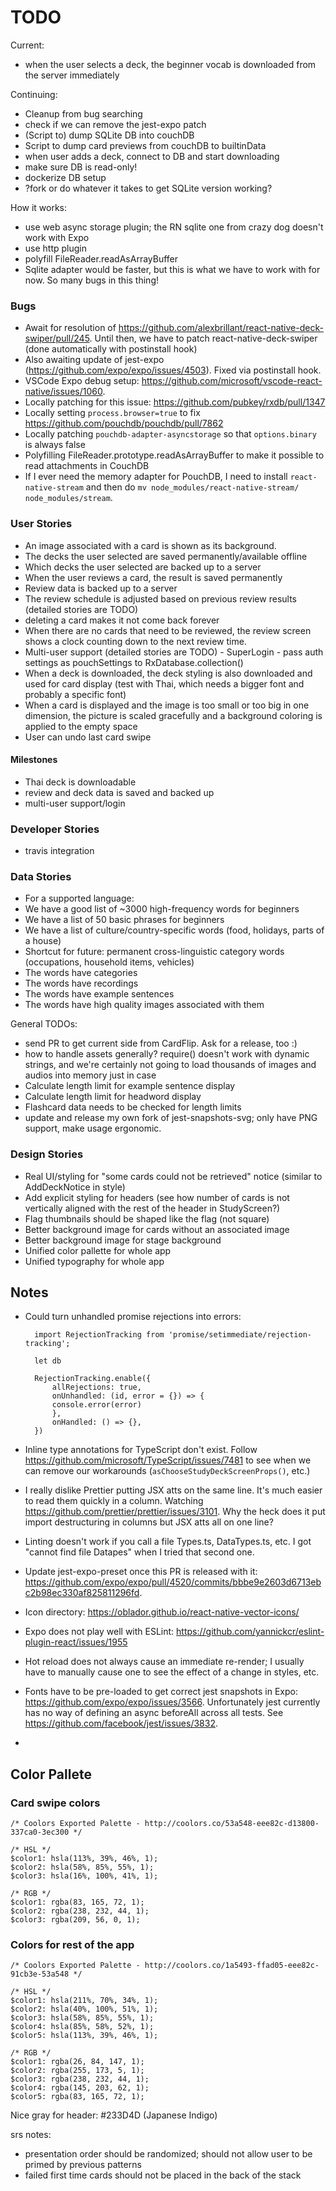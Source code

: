 # TODO

Current:

- when the user selects a deck, the beginner vocab is downloaded from the server immediately

Continuing:

- Cleanup from bug searching
- check if we can remove the jest-expo patch
- (Script to) dump SQLite DB into couchDB
- Script to dump card previews from couchDB to builtinData
- when user adds a deck, connect to DB and start downloading
- make sure DB is read-only!
- dockerize DB setup
- ?fork or do whatever it takes to get SQLite version working?


How it works:

- use web async storage plugin; the RN sqlite one from crazy dog doesn't work with Expo
- use http plugin
- polyfill FileReader.readAsArrayBuffer
- Sqlite adapter would be faster, but this is what we have to work with for now. So many bugs in this thing!

### Bugs

- Await for resolution of https://github.com/alexbrillant/react-native-deck-swiper/pull/245. Until then, we have to patch react-native-deck-swiper (done automatically with postinstall hook)
- Also awaiting update of jest-expo (https://github.com/expo/expo/issues/4503). Fixed via postinstall hook.
- VSCode Expo debug setup: https://github.com/microsoft/vscode-react-native/issues/1060.
- Locally patching for this issue: https://github.com/pubkey/rxdb/pull/1347
- Locally setting `process.browser=true` to fix https://github.com/pouchdb/pouchdb/pull/7862
- Locally patching `pouchdb-adapter-asyncstorage` so that `options.binary` is always false
- Polyfilling FileReader.prototype.readAsArrayBuffer to make it possible to read attachments in CouchDB
- If I ever need the memory adapter for PouchDB, I need to install `react-native-stream` and then do `mv node_modules/react-native-stream/ node_modules/stream`.

### User Stories

- An image associated with a card is shown as its background.
- The decks the user selected are saved permanently/available offline
- Which decks the user selected are backed up to a server
- When the user reviews a card, the result is saved permanently
- Review data is backed up to a server
- The review schedule is adjusted based on previous review results (detailed stories are TODO)
- deleting a card makes it not come back forever
- When there are no cards that need to be reviewed, the review screen shows a clock counting down to the next review time.
- Multi-user support (detailed stories are TODO) - SuperLogin - pass auth settings as pouchSettings to RxDatabase.collection()
- When a deck is downloaded, the deck styling is also downloaded and used for card display (test with Thai, which needs a bigger font and probably a specific font)
- When a card is displayed and the image is too small or too big in one dimension, the picture is scaled gracefully and a background coloring is applied to the empty space
- User can undo last card swipe

#### Milestones

- Thai deck is downloadable
- review and deck data is saved and backed up
- multi-user support/login

### Developer Stories

- travis integration

### Data Stories

- For a supported language:
- We have a good list of ~3000 high-frequency words for beginners
- We have a list of 50 basic phrases for beginners
- We have a list of culture/country-specific words (food, holidays, parts of a house)
- Shortcut for future: permanent cross-linguistic category words (occupations, household items, vehicles)
- The words have categories
- The words have recordings
- The words have example sentences
- The words have high quality images associated with them

General TODOs:

- send PR to get current side from CardFlip. Ask for a release, too :)
- how to handle assets generally? require() doesn't work with dynamic strings, and we're certainly not going to load thousands of images and audios into memory just in case
- Calculate length limit for example sentence display
- Calculate length limit for headword display
- Flashcard data needs to be checked for length limits
- update and release my own fork of jest-snapshots-svg; only have PNG support, make usage ergonomic.

### Design Stories

- Real UI/styling for "some cards could not be retrieved" notice (similar to AddDeckNotice in style)
- Add explicit styling for headers (see how number of cards is not vertically aligned with the rest of the header in StudyScreen?)
- Flag thumbnails should be shaped like the flag (not square)
- Better background image for cards without an associated image
- Better background image for stage background
- Unified color pallette for whole app
- Unified typography for whole app

## Notes

- Could turn unhandled promise rejections into errors:

      	import RejectionTracking from 'promise/setimmediate/rejection-tracking';

      	let db

      	RejectionTracking.enable({
      		allRejections: true,
      		onUnhandled: (id, error = {}) => {
      		console.error(error)
      		},
      		onHandled: () => {},
      	})

- Inline type annotations for TypeScript don't exist. Follow https://github.com/microsoft/TypeScript/issues/7481 to see when we can remove our workarounds (`asChooseStudyDeckScreenProps()`, etc.)
- I really dislike Prettier putting JSX atts on the same line. It's much easier to read them quickly in a column. Watching https://github.com/prettier/prettier/issues/3101. Why the heck does it put import destructuring in columns but JSX atts all on one line?
- Linting doesn't work if you call a file Types.ts, DataTypes.ts, etc. I got "cannot find file Datapes" when I tried that second one.
- Update jest-expo-preset once this PR is released with it: https://github.com/expo/expo/pull/4520/commits/bbbe9e2603d6713ebc2b98ec330af825811296fd.
- Icon directory: https://oblador.github.io/react-native-vector-icons/
- Expo does not play well with ESLint: https://github.com/yannickcr/eslint-plugin-react/issues/1955
- Hot reload does not always cause an immediate re-render; I usually have to manually cause one to see the effect of a change in styles, etc.
- Fonts have to be pre-loaded to get correct jest snapshots in Expo: https://github.com/expo/expo/issues/3566. Unfortunately jest currently has no way of defining an async beforeAll across all tests. See https://github.com/facebook/jest/issues/3832.
-

## Color Pallete

### Card swipe colors

    /* Coolors Exported Palette - http://coolors.co/53a548-eee82c-d13800-337ca0-3ec300 */

    /* HSL */
    $color1: hsla(113%, 39%, 46%, 1);
    $color2: hsla(58%, 85%, 55%, 1);
    $color3: hsla(16%, 100%, 41%, 1);

    /* RGB */
    $color1: rgba(83, 165, 72, 1);
    $color2: rgba(238, 232, 44, 1);
    $color3: rgba(209, 56, 0, 1);

### Colors for rest of the app

    /* Coolors Exported Palette - http://coolors.co/1a5493-ffad05-eee82c-91cb3e-53a548 */

    /* HSL */
    $color1: hsla(211%, 70%, 34%, 1);
    $color2: hsla(40%, 100%, 51%, 1);
    $color3: hsla(58%, 85%, 55%, 1);
    $color4: hsla(85%, 58%, 52%, 1);
    $color5: hsla(113%, 39%, 46%, 1);

    /* RGB */
    $color1: rgba(26, 84, 147, 1);
    $color2: rgba(255, 173, 5, 1);
    $color3: rgba(238, 232, 44, 1);
    $color4: rgba(145, 203, 62, 1);
    $color5: rgba(83, 165, 72, 1);

Nice gray for header: #233D4D (Japanese Indigo)

srs notes:

- presentation order should be randomized; should not allow user to be primed by previous patterns
- failed first time cards should not be placed in the back of the stack
